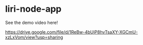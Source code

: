 # liri-node-app

See the demo video here! 

https://drive.google.com/file/d/1ReBw-4bUjP8hvTsaXY-XGCmU-xzLxVom/view?usp=sharing

